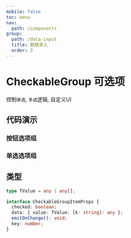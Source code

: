 ```yaml
---
mobile: false
toc: menu
nav:
  path: /components
group:
  path: /data-input
  title: 数据录入
  order: 3
---
```


# CheckableGroup 可选项

控制`单选`, `多选`逻辑, 自定义UI

## 代码演示

### 按钮选项组

<code src="../ButtonGroup/demo/demo4.tsx"></code>

### 单选选项组

<code src="../ButtonGroup/demo/demo5.tsx"></code>

## 类型

```ts
type TValue = any | any[];

interface CheckableGroupItemProps {
  checked: boolean;
  data: { value: TValue; [k: string]: any };
  emitOnChange(): void;
  key: number;
}
```

<API src="./CheckableGroup.tsx" ></API>



